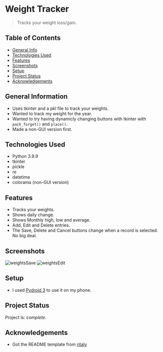 # Weight Tracker
> Tracks your weight loss/gain.


## Table of Contents
* [General Info](#general-information)
* [Technologies Used](#technologies-used)
* [Features](#features)
* [Screenshots](#screenshots)
* [Setup](#setup)
* [Project Status](#project-status)
* [Acknowledgements](#acknowledgements)


## General Information
- Uses tkinter and a pkl file to track your weights.
- Wanted to track my weight for the year.
- Wanted to try having dynamicly changing buttons with tkinter with `pack_forget()` and `place()`.
- Made a non-GUI version first.


## Technologies Used
- Python 3.9.9
- tkinter
- pickle
- re
- datetime
- colorama (non-GUI version)


## Features
- Tracks your weights.
- Shows daily change.
- Shows Monthly high, low and average.
- Add, Edit and Delete entries.
- The Save, Delete and Cancel buttons change when a record is selected. No big deal.


## Screenshots
![weightsSave](https://user-images.githubusercontent.com/94538153/161966037-287cfaca-50df-4e02-be2d-4f6b4fa4d4fb.png "Home Screen")                                     ![weightsEdit](https://user-images.githubusercontent.com/94538153/161966555-f89fb63c-a563-41e0-8ec4-d3b98168c401.png "Edit Screen")


## Setup
- I used [Pydroid 3](https://play.google.com/store/apps/details?id=ru.iiec.pydroid3&gl=US) to use it on my phone.


## Project Status
Project is: _complete_.


## Acknowledgements
- Got the README template from [ritaly](https://github.com/ritaly/README-cheatsheet)

